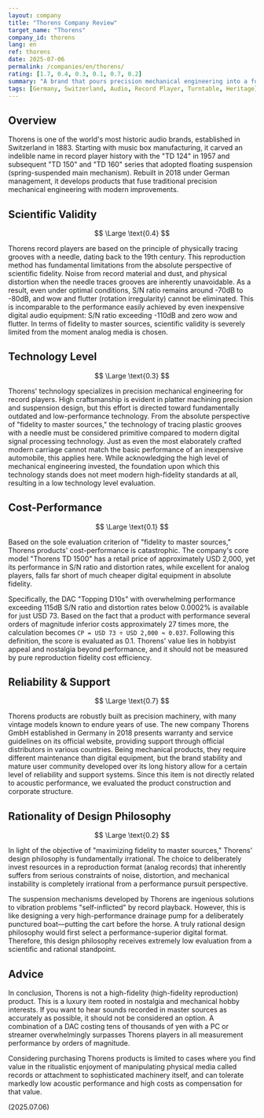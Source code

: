 ```yaml
---
layout: company
title: "Thorens Company Review"
target_name: "Thorens"
company_id: thorens
lang: en
ref: thorens
date: 2025-07-06
permalink: /companies/en/thorens/
rating: [1.7, 0.4, 0.3, 0.1, 0.7, 0.2]
summary: "A brand that pours precision mechanical engineering into a fundamentally outdated audio format. Since analog record reproduction underperforms standard digital audio in all performance measurements, it receives extremely low evaluation from a scientific fidelity perspective. The design philosophy is irrational in pursuing high performance, and cost-performance is catastrophic. These products are for users seeking nostalgia and mechanical hobby interests rather than accurate acoustic reproduction."
tags: [Germany, Switzerland, Audio, Record Player, Turntable, Heritage]
---
```


## Overview

Thorens is one of the world's most historic audio brands, established in Switzerland in 1883. Starting with music box manufacturing, it carved an indelible name in record player history with the "TD 124" in 1957 and subsequent "TD 150" and "TD 160" series that adopted floating suspension (spring-suspended main mechanism). Rebuilt in 2018 under German management, it develops products that fuse traditional precision mechanical engineering with modern improvements.

## Scientific Validity

$$ \Large \text{0.4} $$

Thorens record players are based on the principle of physically tracing grooves with a needle, dating back to the 19th century. This reproduction method has fundamental limitations from the absolute perspective of scientific fidelity. Noise from record material and dust, and physical distortion when the needle traces grooves are inherently unavoidable. As a result, even under optimal conditions, S/N ratio remains around -70dB to -80dB, and wow and flutter (rotation irregularity) cannot be eliminated. This is incomparable to the performance easily achieved by even inexpensive digital audio equipment: S/N ratio exceeding -110dB and zero wow and flutter. In terms of fidelity to master sources, scientific validity is severely limited from the moment analog media is chosen.

## Technology Level

$$ \Large \text{0.3} $$

Thorens' technology specializes in precision mechanical engineering for record players. High craftsmanship is evident in platter machining precision and suspension design, but this effort is directed toward fundamentally outdated and low-performance technology. From the absolute perspective of "fidelity to master sources," the technology of tracing plastic grooves with a needle must be considered primitive compared to modern digital signal processing technology. Just as even the most elaborately crafted modern carriage cannot match the basic performance of an inexpensive automobile, this applies here. While acknowledging the high level of mechanical engineering invested, the foundation upon which this technology stands does not meet modern high-fidelity standards at all, resulting in a low technology level evaluation.

## Cost-Performance

$$ \Large \text{0.1} $$

Based on the sole evaluation criterion of "fidelity to master sources," Thorens products' cost-performance is catastrophic. The company's core model "Thorens TD 1500" has a retail price of approximately USD 2,000, yet its performance in S/N ratio and distortion rates, while excellent for analog players, falls far short of much cheaper digital equipment in absolute fidelity.

Specifically, the DAC "Topping D10s" with overwhelming performance exceeding 115dB S/N ratio and distortion rates below 0.0002% is available for just USD 73. Based on the fact that a product with performance several orders of magnitude inferior costs approximately 27 times more, the calculation becomes `CP = USD 73 ÷ USD 2,000 ≈ 0.037`. Following this definition, the score is evaluated as 0.1. Thorens' value lies in hobbyist appeal and nostalgia beyond performance, and it should not be measured by pure reproduction fidelity cost efficiency.

## Reliability & Support

$$ \Large \text{0.7} $$

Thorens products are robustly built as precision machinery, with many vintage models known to endure years of use. The new company Thorens GmbH established in Germany in 2018 presents warranty and service guidelines on its official website, providing support through official distributors in various countries. Being mechanical products, they require different maintenance than digital equipment, but the brand stability and mature user community developed over its long history allow for a certain level of reliability and support systems. Since this item is not directly related to acoustic performance, we evaluated the product construction and corporate structure.

## Rationality of Design Philosophy

$$ \Large \text{0.2} $$

In light of the objective of "maximizing fidelity to master sources," Thorens' design philosophy is fundamentally irrational. The choice to deliberately invest resources in a reproduction format (analog records) that inherently suffers from serious constraints of noise, distortion, and mechanical instability is completely irrational from a performance pursuit perspective.

The suspension mechanisms developed by Thorens are ingenious solutions to vibration problems "self-inflicted" by record playback. However, this is like designing a very high-performance drainage pump for a deliberately punctured boat—putting the cart before the horse. A truly rational design philosophy would first select a performance-superior digital format. Therefore, this design philosophy receives extremely low evaluation from a scientific and rational standpoint.

## Advice

In conclusion, Thorens is not a high-fidelity (high-fidelity reproduction) product. This is a luxury item rooted in nostalgia and mechanical hobby interests. If you want to hear sounds recorded in master sources as accurately as possible, it should not be considered an option. A combination of a DAC costing tens of thousands of yen with a PC or streamer overwhelmingly surpasses Thorens players in all measurement performance by orders of magnitude.

Considering purchasing Thorens products is limited to cases where you find value in the ritualistic enjoyment of manipulating physical media called records or attachment to sophisticated machinery itself, and can tolerate markedly low acoustic performance and high costs as compensation for that value.

(2025.07.06)